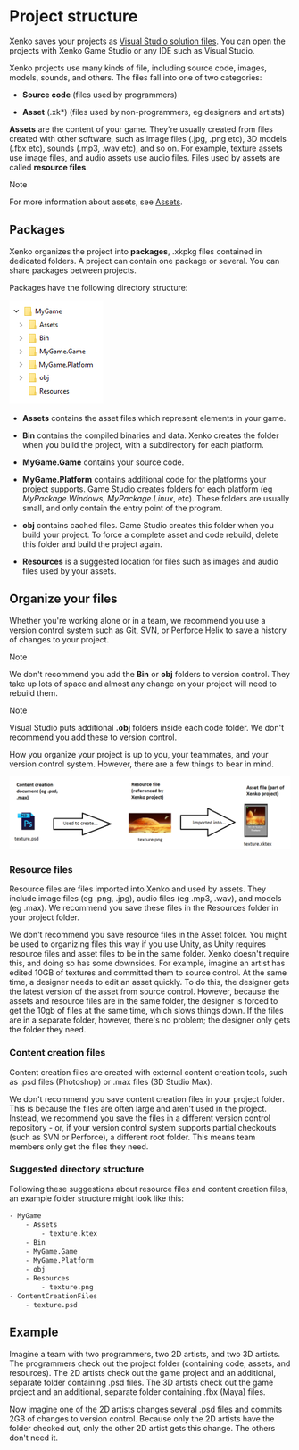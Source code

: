 # Project structure

Xenko saves your projects as [Visual Studio solution files](https://msdn.microsoft.com/en-us/library/bb165951.aspx?f=255&MSPPError=-2147217396). You can open the projects with Xenko Game Studio or any IDE such as Visual Studio.

Xenko projects use many kinds of file, including source code, images, models, sounds, and others. The files fall into one of two categories:

*	**Source code** (files used by programmers)

*	**Asset** (.xk*) (files used by non-programmers, eg designers and artists)

**Assets** are the content of your game. They're usually created from files created with other software, such as image files (.jpg, .png etc), 3D models (.fbx etc), sounds (.mp3, .wav etc), and so on. For example, texture assets use image files, and audio assets use audio files. Files used by assets are called **resource files**.

>[!NOTE]
>For more information about assets, see [Assets](assets.md).

## Packages

Xenko organizes the project into **packages**, .xkpkg files contained in dedicated folders. A project can contain one package or several. You can share packages between projects.

Packages have the following directory structure:

![Folder structure](media/folder-structure.png)

* **Assets** contains the asset files which represent elements in your game.

* **Bin** contains the compiled binaries and data. Xenko creates the folder when you build the project, with a subdirectory for each platform.

* **MyGame.Game** contains your source code.

*	**MyGame.Platform** contains additional code for the platforms your project supports. Game Studio creates folders for each platform (eg *MyPackage.Windows*, *MyPackage.Linux*, etc). These folders are usually small, and only contain the entry point of the program.

* **obj** contains cached files. Game Studio creates this folder when you build your project. To force a complete asset and code rebuild, delete this folder and build the project again.

* **Resources** is a suggested location for files such as images and audio files used by your assets.

## Organize your files

Whether you're working alone or in a team, we recommend you use a version control system such as Git, SVN, or Perforce Helix to save a history of changes to your project.

>[!NOTE]
>We don't recommend you add the **Bin** or **obj** folders to version control. They take up lots of space and almost any change on your project will need to rebuild them.

>[!NOTE]
>Visual Studio puts additional **.obj** folders inside each code folder. We don't recommend you add these to version control.

How you organize your project is up to you, your teammates, and your version control system. However, there are a few things to bear in mind.

![File type workflow](media/file-type-workflow.png)

### Resource files

Resource files are files imported into Xenko and used by assets. They include image files (eg .png, .jpg), audio files (eg .mp3, .wav), and models (eg .max). We recommend you save these files in the Resources folder in your project folder.

We don't recommend you save resource files in the Asset folder. You might be used to organizing files this way if you use Unity, as Unity requires resource files and asset files to be in the same folder. Xenko doesn't require this, and doing so has some downsides. For example, imagine an artist has edited 10GB of textures and committed them to source control. At the same time, a designer needs to edit an asset quickly. To do this, the designer gets the latest version of the asset from source control. However, because the assets and resource files are in the same folder, the designer is forced to get the 10gb of files at the same time, which slows things down. If the files are in a separate folder, however, there's no problem; the designer only gets the folder they need.

### Content creation files

Content creation files are created with external content creation tools, such as .psd files (Photoshop) or .max files (3D Studio Max).

We don't recommend you save content creation files in your project folder. This is because the files are often large and aren't used in the project. Instead, we recommend you save the files in a different version control repository - or, if your version control system supports partial checkouts (such as SVN or Perforce), a different root folder. This means team members only get the files they need.

### Suggested directory structure

Following these suggestions about resource files and content creation files, an example folder structure might look like this:

```
- MyGame
    - Assets
        - texture.ktex
    - Bin
    - MyGame.Game
    - MyGame.Platform
    - obj
    - Resources
        - texture.png
- ContentCreationFiles
    - texture.psd
  ```

## Example

Imagine a team with two programmers, two 2D artists, and two 3D artists. The programmers check out the project folder (containing code, assets, and resources). The 2D artists check out the game project and an additional, separate folder containing .psd files. The 3D artists check out the game project and an additional, separate folder containing .fbx (Maya) files.

Now imagine one of the 2D artists changes several .psd files and commits 2GB of changes to version control. Because only the 2D artists have the folder checked out, only the other 2D artist gets this change. The others don't need it.
